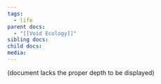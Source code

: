 ```yaml
---
tags:
  - life
parent docs:
  - "[[Void Ecology]]"
sibling docs: 
child docs: 
media:
---
```

(document lacks the proper depth to be displayed)